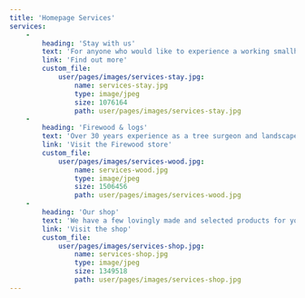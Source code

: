 ```yaml
---
title: 'Homepage Services'
services:
    -
        heading: 'Stay with us'
        text: 'For anyone who would like to experience a working smallholding… we have a 200 year old converted two storey stone barn available for guests to stay in on holiday.'
        link: 'Find out more'
        custom_file:
            user/pages/images/services-stay.jpg:
                name: services-stay.jpg
                type: image/jpeg
                size: 1076164
                path: user/pages/images/services-stay.jpg
    -
        heading: 'Firewood & logs'
        text: 'Over 30 years experience as a tree surgeon and landscaper has helped to develop a knowledge of the different woods and their uses. Our aim is to provide good quality, barn dried logs at a reasonable price.'
        link: 'Visit the Firewood store'
        custom_file:
            user/pages/images/services-wood.jpg:
                name: services-wood.jpg
                type: image/jpeg
                size: 1506456
                path: user/pages/images/services-wood.jpg
    -
        heading: 'Our shop'
        text: 'We have a few lovingly made and selected products for you to choose from in our online shop.'
        link: 'Visit the shop'
        custom_file:
            user/pages/images/services-shop.jpg:
                name: services-shop.jpg
                type: image/jpeg
                size: 1349518
                path: user/pages/images/services-shop.jpg
---
```


